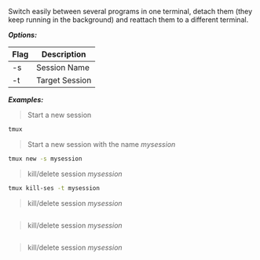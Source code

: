 Switch easily between several programs in one terminal, detach them (they keep running in the background) and reattach them to a different terminal.

***Options:***

| Flag | Description |
| ---- | ----------- |
| -s | Session Name |
| -t | Target Session |

***Examples:***

> Start a new session

```bash
tmux
```

> Start a new session with the name _mysession_

```bash
tmux new -s mysession
```

> kill/delete session _mysession_

```bash
tmux kill-ses -t mysession
```

> kill/delete session _mysession_

```bash

```

> kill/delete session _mysession_

```bash

```

> kill/delete session _mysession_

```bash

```

